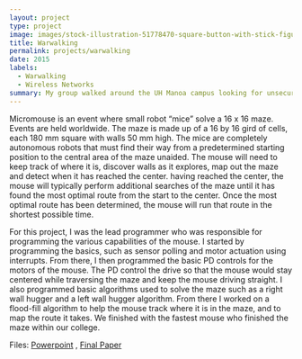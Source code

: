 ```yaml
---
layout: project
type: project
image: images/stock-illustration-51778470-square-button-with-stick-figure-and-laptop.jpg
title: Warwalking
permalink: projects/warwalking
date: 2015
labels:
  - Warwalking
  - Wireless Networks
summary: My group walked around the UH Manoa campus looking for unsecured wireless networks.
---
```



Micromouse is an event where small robot “mice” solve a 16 x 16 maze.  Events are held worldwide.  The maze is made up of a 16 by 16 gird of cells, each 180 mm square with walls 50 mm high.  The mice are completely autonomous robots that must find their way from a predetermined starting position to the central area of the maze unaided.  The mouse will need to keep track of where it is, discover walls as it explores, map out the maze and detect when it has reached the center.  having reached the center, the mouse will typically perform additional searches of the maze until it has found the most optimal route from the start to the center.  Once the most optimal route has been determined, the mouse will run that route in the shortest possible time.

For this project, I was the lead programmer who was responsible for programming the various capabilities of the mouse.  I started by programming the basics, such as sensor polling and motor actuation using interrupts.  From there, I then programmed the basic PD controls for the motors of the mouse.  The PD control the drive so that the mouse would stay centered while traversing the maze and keep the mouse driving straight.  I also programmed basic algorithms used to solve the maze such as a right wall hugger and a left wall hugger algorithm.  From there I worked on a flood-fill algorithm to help the mouse track where it is in the maze, and to map the route it takes.  We finished with the fastest mouse who finished the maze within our college.

Files:  [Powerpoint](https://drive.google.com/open?id=1jGsYMnANh3j36jgO2LUEjIa4GB3dWE18LQ7RM9ngD5w)
        , [Final Paper](https://drive.google.com/open?id=1ALs98WxPFEZJ9VoKoVB4z-QXQGWN066IJNv2uVk21R4)



